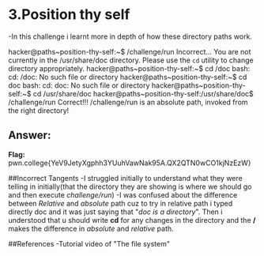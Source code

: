 # 3.Position thy self
-In this challenge i learnt more in depth of how these directory paths work.

hacker@paths~position-thy-self:~$ /challenge/run
Incorrect...
You are not currently in the /usr/share/doc directory.
Please use the `cd` utility to change directory appropriately.
hacker@paths~position-thy-self:~$ cd /doc
bash: cd: /doc: No such file or directory
hacker@paths~position-thy-self:~$ cd doc
bash: cd: doc: No such file or directory
hacker@paths~position-thy-self:~$ cd /usr/share/doc
hacker@paths~position-thy-self:/usr/share/doc$ /challenge/run
Correct!!!
/challenge/run is an absolute path, invoked from the right directory!


## Answer:
**Flag:** pwn.college{YeV9JetyXgphh3YUuhVawNak95A.QX2QTN0wCO1kjNzEzW}

##Incorrect Tangents
-I struggled initially to understand what they were telling in initially(that the directory they are showing is where we should go and then execute *challenge/run*)
-I was confused about the difference between *Relative* and *absolute* path cuz to try in relative path i typed directly doc and it was just saying that "*doc is a directory*". Then i understood that u should write **cd** for any changes in the directory and the **/** makes the difference in *absolute* and *relative* path.

##References
-Tutorial video of "The file system"